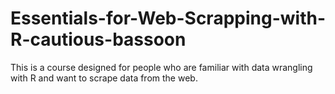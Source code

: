# Essentials-for-Web-Scrapping-with-R-cautious-bassoon
This is a course designed for people who are familiar with data wrangling with R and want to scrape data from the web.
